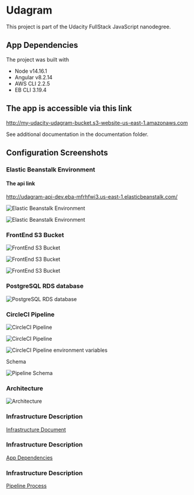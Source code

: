 # Udagram

This project is part of the Udacity FullStack JavaScript nanodegree. 

## App Dependencies

The project was built with

- Node v14.16.1
- Angular v8.2.14
- AWS CLI 2.2.5
- EB CLI 3.19.4

## The app is accessible via this link
http://my-udacity-udagram-bucket.s3-website-us-east-1.amazonaws.com

See additional documentation in the documentation folder.

## Configuration Screenshots

### Elastic Beanstalk Environment

#### The api link
http://udagram-api-dev.eba-mfrhfwi3.us-east-1.elasticbeanstalk.com/


![Elastic Beanstalk Environment](./documentation/images/eb-1.png)

![Elastic Beanstalk Environment](./documentation/images/eb-2.png)

### FrontEnd S3 Bucket

![FrontEnd S3 Bucket](./documentation/images/s3-frontend-1.png)

![FrontEnd S3 Bucket](./documentation/images/s3-frontend-2.png)

![FrontEnd S3 Bucket](./documentation/images/s3-frontend-3.png)

### PostgreSQL RDS database

![PostgreSQL RDS database](./documentation/images/RDS.png)

### CircleCI Pipeline

![CircleCI Pipeline](./documentation/images/circleci-pipeline-1.png)

![CircleCI Pipeline](./documentation/images/circleci-pipeline-2.png)

![CircleCI Pipeline environment variables](./documentation/images/circleci-environment-variables.png)

Schema

![Pipeline Schema](./documentation/images/schema.png)

### Architecture

![Architecture](./documentation/images/udagram%20archtitecture.png)

### Infrastructure Description
[Infrastructure Document](./documentation/Infrastructure.md)

### Infrastructure Description
[App Dependencies](./documentation/App%20Dependencies.md)

### Infrastructure Description
[Pipeline Process](./documentation/Pipeline%20Process.md)
